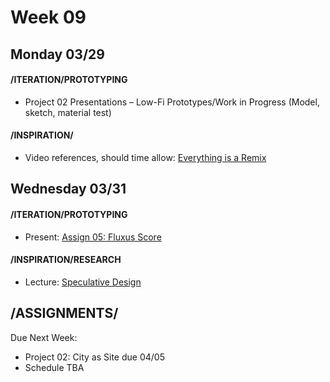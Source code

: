 # Week 09
## Monday 03/29

#### /ITERATION/PROTOTYPING

* Project 02 Presentations – Low-Fi Prototypes/Work in Progress
(Model, sketch, material test)

#### /INSPIRATION/
* Video references, should time allow: [Everything is a Remix](https://vimeo.com/14912890)


## Wednesday 03/31

#### /ITERATION/PROTOTYPING

* Present: [Assign 05: Fluxus Score](5_fluxus_instruction.md) 

#### /INSPIRATION/RESEARCH

* Lecture: [Speculative Design](https://docs.google.com/presentation/d/1s7xoa6iYcCZ_7PX9XTV-9vS7qcaaxKCn3BnwJ4J6i5s/edit?usp=sharing)

## /ASSIGNMENTS/

Due Next Week:
* Project 02: City as Site due 04/05
* Schedule TBA 



